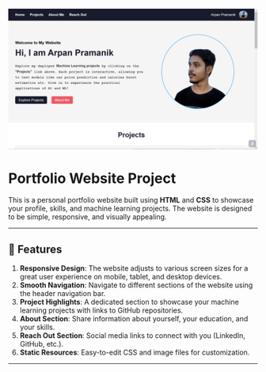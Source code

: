 ![project-website](preview.png)

# Portfolio Website Project

This is a personal portfolio website built using **HTML** and **CSS** to showcase your profile, skills, and machine learning projects. The website is designed to be simple, responsive, and visually appealing.

---

## 🚀 Features

1. **Responsive Design**: The website adjusts to various screen sizes for a great user experience on mobile, tablet, and desktop devices.
2. **Smooth Navigation**: Navigate to different sections of the website using the header navigation bar.
3. **Project Highlights**: A dedicated section to showcase your machine learning projects with links to GitHub repositories.
4. **About Section**: Share information about yourself, your education, and your skills.
5. **Reach Out Section**: Social media links to connect with you (LinkedIn, GitHub, etc.).
6. **Static Resources**: Easy-to-edit CSS and image files for customization.

---
